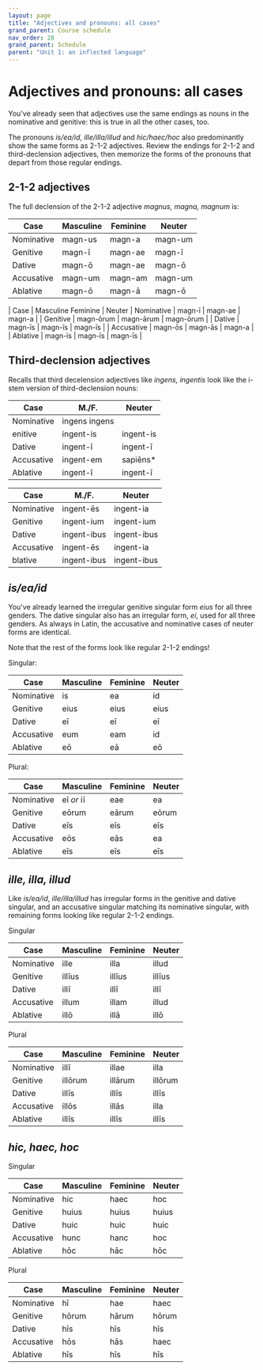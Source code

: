 ```yaml
---
layout: page
title: "Adjectives and pronouns: all cases"
grand_parent: Course schedule
nav_order: 28
grand_parent: Schedule
parent: "Unit 1: an inflected language"
---
```


# Adjectives and pronouns: all cases

You've already seen that adjectives use the same endings as nouns in the nominative and genitive: this is true in all the other cases, too.  

The pronouns *is/ea/id*, *ille/illa/illud* and *hic/haec/hoc* also predominantly show the same forms as 2-1-2 adjectives.  Review the endings for 2-1-2 and third-declension adjectives, then memorize the forms of the pronouns that depart from those regular endings.


## 2-1-2 adjectives
 
The full declension of the 2-1-2 adjective *magnus, magna, magnum* is:

| Case |	Masculine |	Feminine |	Neuter |
| --- | --- | --- | --- |
| Nominative |	magn-us |	magn-a |	magn-um |
| Genitive |	magn-ī |	magn-ae |	magn-ī |
| Dative |	magn-ō |	magn-ae |	magn-ō |
| Accusative |	magn-um |	magn-am |	magn-um |
| Ablative |	magn-ō |	magn-ā |	magn-ō |

| Case |	Masculine	Feminine |	Neuter
| Nominative |	magn-ī |	magn-ae |	magn-a |
| Genitive |	magn-ōrum |	magn-ārum |	magn-ōrum |
| Dative |	magn-īs |	magn-īs |	magn-īs |
| Accusative |	magn-ōs |	magn-ās |	magn-a |
| Ablative |	magn-īs |	magn-īs |	magn-īs |



## Third-declension adjectives 

Recalls that third decelension adjectives like *ingens, ingentis* look like the i-stem version of third-declension nouns:


|Case |	M./F. |	Neuter |
| --- | --- | --- |
|Nominative |	ingens	ingens |  |
|enitive |	ingent-is | 	ingent-is |
|Dative |	ingent-ī | 	ingent-ī |
|Accusative |	ingent-em | 	sapiēns* |
|Ablative |	ingent-ī | 	ingent-ī |


|Case |	M./F. |	Neuter |
| --- | --- | --- |
|Nominative |	ingent-ēs | 	ingent-ia |
|Genitive |	ingent-ium | 	ingent-ium |
|Dative |	ingent-ibus | 	ingent-ibus |
|Accusative |	ingent-ēs | 	ingent-ia |
|blative |	ingent-ibus | 	ingent-ibus |




## *is/ea/id*

You've already learned the irregular genitive singular form *eius* for all three genders.  The dative singular also has an irregular form, *ei*, used for all three genders.  As always in Latin, the accusative and nominative cases of neuter forms are identical.

Note that the rest of the forms look like regular 2-1-2 endings!

Singular:

| Case |	Masculine |	Feminine |	Neuter |
| --- | --- | --- | --- |
| Nominative |	is |	ea |	id |
| Genitive |	eius |	eius |	eius |
| Dative |	eī |	eī |	eī |
| Accusative |	eum |	eam |	id |
| Ablative |	eō |	eā |	eō |

Plural:

| Case | Masculine | Feminine |	Neuter |
| --- | --- | --- | --- |
| Nominative |	eī  *or* iī |	eae	| ea
| Genitive |	eōrum |	eārum |	eōrum |
| Dative |	eīs |	eīs |	eīs |
| Accusative |	eōs |	eās |	ea |
| Ablative |	eīs |	eīs |	eīs |



## *ille, illa, illud*

Like *is/ea/id*, *ille/illa/illud* has irregular forms in the genitive and dative singular, and an accusative singular matching its nominative singular, with remaining forms looking like regular 2-1-2 endings.

Singular

| Case |	Masculine |	Feminine |	Neuter |
| --- | --- | --- | --- |
| Nominative |	ille |	illa |	illud |
| Genitive |	illīus |	illīus |	illīus |
| Dative |	illī |	illī |	illī |
| Accusative |	illum |	illam |	illud |
| Ablative |	illō |	illā |	illō |

Plural

| Case |	Masculine |	Feminine |	Neuter |
| --- | --- | --- | --- |
| Nominative |	illī |	illae |	illa |
| Genitive |	illōrum |	illārum |	illōrum |
| Dative |	illīs |	illīs |	illīs |
| Accusative |	illōs |	illās |	illa |
| Ablative |	illīs |	illīs |	illīs |


## *hic, haec, hoc*

Singular 

| Case |	Masculine |	Feminine |	Neuter |
| --- | --- | --- | --- |
| Nominative | 	hic | 	haec | 	hoc |
| Genitive | 	huius | 	huius | 	huius |
| Dative | 	huic | 	huic | 	huic |
| Accusative | 	hunc | 	hanc | 	hoc |
| Ablative | 	hōc | 	hāc | 	hōc |


Plural

| Case |	Masculine |	Feminine |	Neuter |
| --- | --- | --- | --- |
| Nominative | 	hī | 	hae | 	haec |
| Genitive | 	hōrum | 	hārum | 	hōrum |
| 	Dative | hīs | 	hīs | 	hīs | 
|  Accusative | 	hōs | 	hās | 	haec |
| Ablative | 	hīs | 	hīs | 	hīs |


